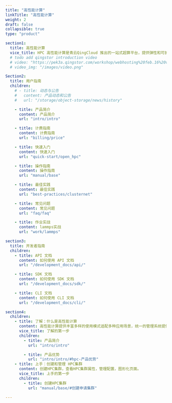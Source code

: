 ```yaml
---
title: "高性能计算"
linkTitle: "高性能计算"
weight: 2
draft: false
collapsible: true
type: "product"

section1:
  title: 高性能计算 
  vice_title: HPC 高性能计算是青云QingCloud 推出的一站式超算平台，提供弹性和可扩展的 HPC 计算资源，是传统 HPC 技术与云计算技术的融合升级。提供丰富多样的使用模式适配多种应用场景，统一的管理系统提供最优的使用体验，工程师、研究人员可以突破本地 HPC 基础设施限制，快速开始设计创新。
  # todo add qingstor introduction video
  # video: "https://pek3a.qingstor.com/workshop/webhosting%20feb.16%20v3.mp4"
  # video_img: "/images/video.png"

Section2:
  title: 用户指南
  children:
    # - title: 动态与公告
    #   content: 产品动态和公告
    #   url: "/storage/object-storage/news/history"

    - title: 产品简介
      content: 产品简介
      url: "intro/intro"

    - title: 计费指南
      content: 计费指南
      url: "billing/price"

    - title: 快速入门
      content: 快速入门
      url: "quick-start/open_hpc"

    - title: 操作指南
      content: 操作指南
      url: "manual/base"

    - title: 最佳实践
      content: 最佳实践
      url: "best-practices/clusternet"

    - title: 常见问题
      content: 常见问题
      url: "faq/faq"

    - title: 作业实战
      content: lammps实战
      url: "work/lammps"

section3:
  title: 开发者指南
  children:
    - title: API 文档
      content: 如何使用 API 文档
      url: "/development_docs/api/"

    - title: SDK 文档
      content: 如何使用 SDK 文档
      url: "/development_docs/sdk/"

    - title: CLI 文档
      content: 如何使用 CLI 文档
      url: "/development_docs/cli/"

section4:
  children:
    - title: 了解：什么是高性能计算
      content: 高性能计算提供丰富多样的使用模式适配多种应用场景，统一的管理系统提供最优的使用体验，工程师、研究人员可以突破本地 HPC 基础设施限制，快速开始设计创新。
      vice_title: 了解的第一步
      children:
        - title: 产品简介
          url: "intro/intro"

        - title: 产品优势
          url: "intro/intro/#hpc-产品优势"
    - title: 上手：创建和管理 HPC集群
      content: 创建HPC集群，查看HPC集群属性，管理配置，图形化页面。
      vice_title: 上手的第一步
      children:
        - title: 创建HPC集群
          url: "manual/base/#创建申请集群"

---
```



<!-- type: "product" 这个参数表明这是一个产品index页面 -->
<!-- section1 为产品index页面 主标题 副标题 video  video_img为视频图片  -->
<!-- section2 为产品index页面 第一个大块的用户文档配置  -->
<!-- section3 为产品index页面 第二个大块的开发者文档配置  -->
<!-- section4 为产品index页面 第三个大块的学习路径配置  -->
